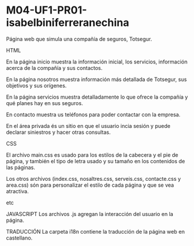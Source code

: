 # M04-UF1-PR01-isabelbiniferreranechina
 Página web que simula una compañía de seguros, Totsegur. 
 
HTML

 En la página inicio muestra la información inicial, los servicios, información acerca de la compañía y sus contactos.

 En la página nosotros muestra información más detallada de Totsegur, sus objetivos y sus orígenes.

 En la página servicios muestra detalladamente lo que ofrece la compañía y qué planes hay en sus seguros.

 En contacto muestra us teléfonos para poder contactar con la empresa.

 En el área privada és un sitio en que el usuario incia sesión y puede declarar siniestros y hacer otras consultas.

CSS

El archivo main.css es usado para los estilos de la cabecera y el pie de página, y también el tipo de letra usado y su tamaño en los contenidos de las páginas.

Los otros archivos (index.css, nosaltres.css, serveis.css, contacte.css y area.css) són para personalizar el estilo de cada página y que se vea atractiva.

etc

JAVASCRIPT
Los archivos .js agregan la interacción del usuario en la página.

TRADUCCIÓN
La carpeta i18n contiene la traducción de la página web en castellano.
